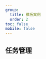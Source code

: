 ```yaml
---
group:
  title: 模板案例
  order: 2
toc: false
mobile: false
---
```


## 任务管理

<code src="./task/index"></code>
